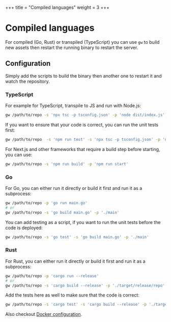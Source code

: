 +++
title = "Compiled languages"
weight = 3
+++

# Compiled languages

For compiled (Go, Rust) or transpiled (TypeScript) you can use `gw` to build new assets then restart the running binary to restart the server.

## Configuration

Simply add the scripts to build the binary then another one to restart it and watch the repository.

### TypeScript

For example for TypeScript, transpile to JS and run with Node.js:

```sh
gw /path/to/repo -s 'npx tsc -p tsconfig.json' -p 'node dist/index.js'
```

If you want to ensure that your code is correct, you can run the unit tests first:

```sh
gw /path/to/repo  -s 'npm run test' -s 'npx tsc -p tsconfig.json' -p 'node dist/index.js'
```

For Next.js and other frameworks that require a build step before starting, you can use:

```sh
gw /path/to/repo -s 'npm run build' -p 'npm run start'
```

### Go

For Go, you can either run it directly or build it first and run it as a subprocess:

```sh
gw /path/to/repo -p 'go run main.go'
# or
gw /path/to/repo -s 'go build main.go' -p './main'
```

You can add testing as a script, if you want to run the unit tests before the code is deployed:

```sh
gw /path/to/repo -s 'go test' -s 'go build main.go' -p './main'
```

### Rust

For Rust, you can either run it directly or build it first and run it as a subprocess:

```sh
gw /path/to/repo -p 'cargo run --release'
# or
gw /path/to/repo -s 'cargo build --release' -p './target/release/repo'
```

Add the tests here as well to make sure that the code is correct:

```sh
gw /path/to/repo -s 'cargo test' -s 'cargo build --release' -p './target/release/repo'
```

Also checkout [Docker configuration](/guides/docker-compose).
